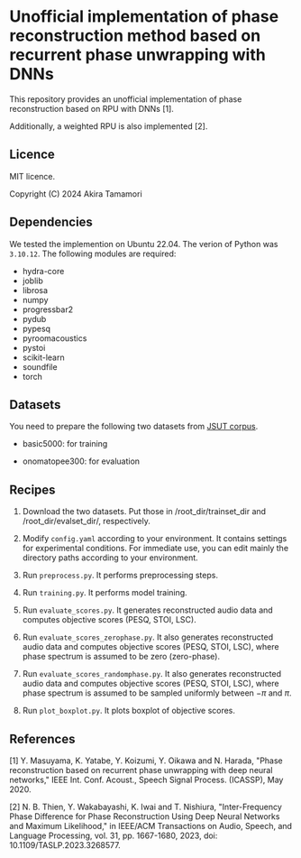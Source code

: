 # Unofficial implementation of phase reconstruction method based on recurrent phase unwrapping with DNNs

This repository provides an unofficial implementation of phase reconstruction based on RPU with DNNs [1].

Additionally, a weighted RPU is also implemented [2].

## Licence
MIT licence.

Copyright (C) 2024 Akira Tamamori

## Dependencies
We tested the implemention on Ubuntu 22.04. The verion of Python was `3.10.12`. The following modules are required:

- hydra-core
- joblib
- librosa
- numpy
- progressbar2
- pydub
- pypesq
- pyroomacoustics
- pystoi
- scikit-learn
- soundfile
- torch


## Datasets
You need to prepare the following two datasets from [JSUT corpus](https://sites.google.com/site/shinnosuketakamichi/publication/jsut).

   - basic5000: for training

   - onomatopee300: for evaluation

## Recipes

1. Download the two datasets. Put those in /root_dir/trainset_dir and /root_dir/evalset_dir/, respectively.

2. Modify `config.yaml` according to your environment. It contains settings for experimental conditions. For immediate use, you can edit mainly the directory paths according to your environment.

3. Run `preprocess.py`. It performs preprocessing steps.

4. Run `training.py`. It performs model training.

5. Run `evaluate_scores.py`. It generates reconstructed audio data and computes objective scores (PESQ, STOI, LSC).

6. Run `evaluate_scores_zerophase.py`. It also generates reconstructed audio data and computes objective scores (PESQ, STOI, LSC), where phase spectrum is assumed to be zero (zero-phase).

7. Run `evaluate_scores_randomphase.py`. It also generates reconstructed audio data and computes objective scores (PESQ, STOI, LSC), where phase spectrum is assumed to be sampled uniformly between $-\pi$ and $\pi$.

8. Run `plot_boxplot.py`. It plots boxplot of objective scores.

## References

[1] Y. Masuyama, K. Yatabe, Y. Koizumi, Y. Oikawa and N. Harada, "Phase reconstruction based on recurrent phase unwrapping with deep neural networks," IEEE Int. Conf. Acoust., Speech Signal Process. (ICASSP), May 2020.

[2] N. B. Thien, Y. Wakabayashi, K. Iwai and T. Nishiura, "Inter-Frequency Phase Difference for Phase Reconstruction Using Deep Neural Networks and Maximum Likelihood," in IEEE/ACM Transactions on Audio, Speech, and Language Processing, vol. 31, pp. 1667-1680, 2023, doi: 10.1109/TASLP.2023.3268577.
